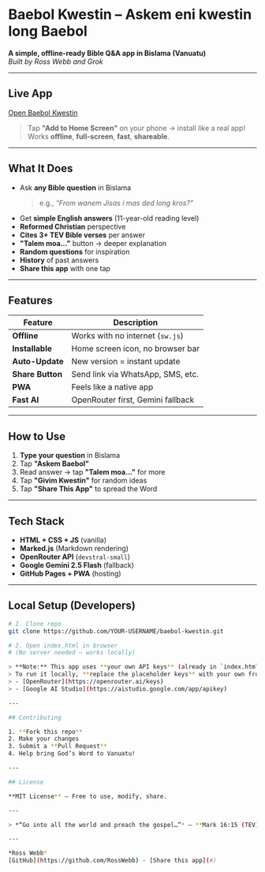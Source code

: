 # Baebol Kwestin – Askem eni kwestin long Baebol

**A simple, offline-ready Bible Q&A app in Bislama (Vanuatu)**  
*Built by Ross Webb and Grok*

---

## Live App
[Open Baebol Kwestin](https://YOUR-USERNAME.github.io/baebol-kwestin)

> Tap **"Add to Home Screen"** on your phone → install like a real app!  
> Works **offline**, **full-screen**, **fast**, **shareable**.

---

## What It Does

- Ask **any Bible question** in Bislama  
  > e.g., *“From wanem Jisas i mas ded long kros?”*
- Get **simple English answers** (11-year-old reading level)
- **Reformed Christian** perspective
- **Cites 3+ TEV Bible verses** per answer
- **"Talem moa..."** button → deeper explanation
- **Random questions** for inspiration
- **History** of past answers
- **Share this app** with one tap

---

## Features

| Feature | Description |
|--------|-------------|
| **Offline** | Works with no internet (`sw.js`) |
| **Installable** | Home screen icon, no browser bar |
| **Auto-Update** | New version = instant update |
| **Share Button** | Send link via WhatsApp, SMS, etc. |
| **PWA** | Feels like a native app |
| **Fast AI** | OpenRouter first, Gemini fallback |

---

## How to Use

1. **Type your question** in Bislama
2. Tap **"Askem Baebol"**
3. Read answer → tap **"Talem moa..."** for more
4. Tap **"Givim Kwestin"** for random ideas
5. Tap **"Share This App"** to spread the Word

---

## Tech Stack

- **HTML + CSS + JS** (vanilla)
- **Marked.js** (Markdown rendering)
- **OpenRouter API** (`devstral-small`)
- **Google Gemini 2.5 Flash** (fallback)
- **GitHub Pages + PWA** (hosting)

---

## Local Setup (Developers)

```bash
# 1. Clone repo
git clone https://github.com/YOUR-USERNAME/baebol-kwestin.git

# 2. Open index.html in browser
# (No server needed — works locally)

> **Note:** This app uses **your own API keys** (already in `index.html`).  
> To run it locally, **replace the placeholder keys** with your own from:  
> - [OpenRouter](https://openrouter.ai/keys)  
> - [Google AI Studio](https://aistudio.google.com/app/apikey)

---

## Contributing

1. **Fork this repo**  
2. Make your changes  
3. Submit a **Pull Request**  
4. Help bring God’s Word to Vanuatu!

---

## License

**MIT License** – Free to use, modify, share.

---

> *“Go into all the world and preach the gospel…”* – **Mark 16:15 (TEV)**  

---

*Ross Webb*  
[GitHub](https://github.com/RossWebb) · [Share this app](#)
